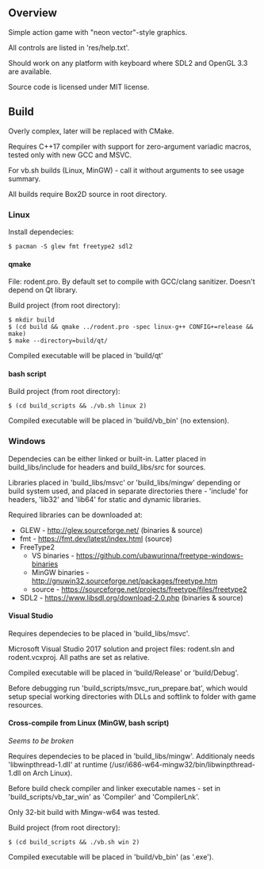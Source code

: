 ## Overview

Simple action game with "neon vector"-style graphics.

All controls are listed in 'res/help.txt'.

Should work on any platform with keyboard where SDL2 and OpenGL 3.3 are available.

Source code is licensed under MIT license.

## Build

Overly complex, later will be replaced with CMake.

Requires C++17 compiler with support for zero-argument variadic macros, tested only with new GCC and MSVC.

For vb.sh builds (Linux, MinGW) - call it without arguments to see usage summary.

All builds require Box2D source in root directory.

### Linux

Install dependecies:

	$ pacman -S glew fmt freetype2 sdl2

#### qmake

File: rodent.pro. By default set to compile with GCC/clang sanitizer. Doesn't depend on Qt library.

Build project (from root directory):

	$ mkdir build
	$ (cd build && qmake ../rodent.pro -spec linux-g++ CONFIG+=release && make)
	$ make --directory=build/qt/

Compiled executable will be placed in 'build/qt'

#### bash script

Build project (from root directory):

	$ (cd build_scripts && ./vb.sh linux 2)

Compiled executable will be placed in 'build/vb_bin' (no extension).

### Windows

Dependecies can be either linked or built-in. Latter placed in build_libs/include for headers and build_libs/src for sources.

Libraries placed in 'build_libs/msvc' or 'build_libs/mingw' depending or build system used, and placed in separate directories there - 'include' for headers, 'lib32' and 'lib64' for static and dynamic libraries.

Required libraries can be downloaded at:

* GLEW - <http://glew.sourceforge.net/> (binaries & source)
* fmt - <https://fmt.dev/latest/index.html> (source)
* FreeType2
    * VS binaries - <https://github.com/ubawurinna/freetype-windows-binaries>
    * MinGW binaries - <http://gnuwin32.sourceforge.net/packages/freetype.htm>
    * source - <https://sourceforge.net/projects/freetype/files/freetype2>
* SDL2 - <https://www.libsdl.org/download-2.0.php> (binaries & source)

#### Visual Studio

Requires dependecies to be placed in 'build_libs/msvc'.

Microsoft Visual Studio 2017 solution and project files: rodent.sln and rodent.vcxproj. All paths are set as relative.

Compiled executable will be placed in 'build/Release' or 'build/Debug'.

Before debugging run 'build_scripts/msvc_run_prepare.bat', which would setup special working directories with DLLs and softlink to folder with game resources.

#### Cross-compile from Linux (MinGW, bash script)

_Seems to be broken_

Requires dependecies to be placed in 'build_libs/mingw'. Additionaly needs 'libwinpthread-1.dll' at runtime (/usr/i686-w64-mingw32/bin/libwinpthread-1.dll on Arch Linux).

Before build check compiler and linker executable names - set in 'build_scripts/vb_tar_win' as 'Compiler' and 'CompilerLnk'.

Only 32-bit build with Mingw-w64 was tested.

Build project (from root directory):

	$ (cd build_scripts && ./vb.sh win 2)

Compiled executable will be placed in 'build/vb_bin' (as '.exe').
